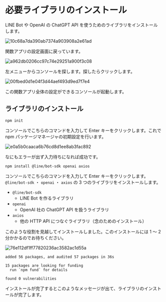 # 必要ライブラリのインストール

LINE Bot や OpenAI の ChatGPT API を使うためのライブラリをインストールします。

![10c68a7da390ab7374a903908a2e61ad](https://i.gyazo.com/10c68a7da390ab7374a903908a2e61ad.png)

関数アプリの設定画面に戻っています。

![a962db0206cc97c74e29251a900f3c08](https://i.gyazo.com/a962db0206cc97c74e29251a900f3c08.png)

左メニューからコンソールを探します。探したらクリックします。

![00fbed0d1e04f3d44aef493d9ed7f7e4](https://i.gyazo.com/00fbed0d1e04f3d44aef493d9ed7f7e4.png)

この関数アプリ全体の設定ができるコンソールが起動します。

## ライブラリのインストール

```
npm init
```

コンソールでこちらのコマンドを入力して Enter キーをクリックします。これで npm パッケージマネージャの初期設定を行います。

![e0a5b0caaca6b76cd8d1ee8ab3fac892](https://i.gyazo.com/e0a5b0caaca6b76cd8d1ee8ab3fac892.png)

なにもエラーが出ず入力待ちになれば成功です。

```
npm install @line/bot-sdk openai axios
```

コンソールでこちらのコマンドを入力して Enter キーをクリックします。`@line/bot-sdk` ・ `openai` ・ `axios` の 3 つのライブラリをインストールします。

- `@line/bot-sdk`
  - LINE Bot を作るライブラリ
- `openai`
  - OpenAI 社の ChatGPT API を扱うライブラリ
- `axios`
  - 他の HTTP API につなぐライブラリ（念のためのインストール）

このような役割を見越してインストールしました。このインストールには 1 ～ 2 分かかるのでお待ちください。

![76e112df1ff77820236ac3582ac1d55a](https://i.gyazo.com/76e112df1ff77820236ac3582ac1d55a.png)

```text
added 56 packages, and audited 57 packages in 36s

15 packages are looking for funding
  run `npm fund` for details

found 0 vulnerabilities
```

インストールが完了するとこのようなメッセージが出て、ライブラリのインストールが完了します。

